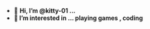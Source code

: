 - 👋 <b>Hi, I’m @kitty-01<b> ...
- 👀 I’m interested in ... playing games , coding 

<!---
kitty-01/kitty-01 is a ✨ special ✨ repository because its `README.md` (this file) appears on your GitHub profile.
You can click the Preview link to take a look at your changes.
--->
